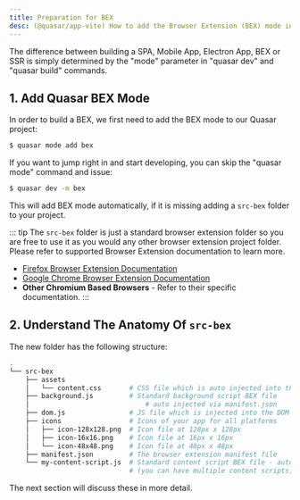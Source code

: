 ```yaml
---
title: Preparation for BEX
desc: (@quasar/app-vite) How to add the Browser Extension (BEX) mode into a Quasar app.
---
```


The difference between building a SPA, Mobile App, Electron App, BEX or SSR is simply determined by the "mode" parameter in "quasar dev" and "quasar build" commands.

## 1. Add Quasar BEX Mode
In order to build a BEX, we first need to add the BEX mode to our Quasar project:

```bash
$ quasar mode add bex
```

If you want to jump right in and start developing, you can skip the "quasar mode" command and issue:

```bash
$ quasar dev -m bex
```

This will add BEX mode automatically, if it is missing adding a `src-bex` folder to your project.

::: tip
The `src-bex` folder is just a standard browser extension folder so you are free to use it as you would any other browser extension project folder. Please refer to supported Browser Extension documentation to learn more.

* [Firefox Browser Extension Documentation](https://developer.mozilla.org/en-US/docs/Mozilla/Add-ons/WebExtensions)
* [Google Chrome Browser Extension Documentation](https://developer.chrome.com/extensions)
* **Other Chromium Based Browsers** - Refer to their specific documentation.
:::

## 2. Understand The Anatomy Of `src-bex`

The new folder has the following structure:
```bash
.
└── src-bex
    ├── assets
    │   └── content.css       # CSS file which is auto injected into the consuming webpage via the manifest.json
    ├── background.js         # Standard background script BEX file
    │                             # auto injected via manifest.json
    ├── dom.js                # JS file which is injected into the DOM with a hook into the BEX communication layer
    ├── icons                 # Icons of your app for all platforms
    │   ├── icon-128x128.png  # Icon file at 128px x 128px
    │   ├── icon-16x16.png    # Icon file at 16px x 16px
    │   └── icon-48x48.png    # Icon file at 48px x 48px
    ├── manifest.json         # The browser extension manifest file
    └── my-content-script.js  # Standard content script BEX file - auto injected via manifest.json
                              # (you can have multiple content scripts)
```

The next section will discuss these in more detail.
